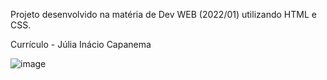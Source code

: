 Projeto desenvolvido na matéria de Dev WEB (2022/01) utilizando HTML e CSS.

Currículo - Júlia Inácio Capanema

![image](https://github.com/juliacapanema/Curriculo/assets/104454182/a3890e74-5e11-438b-a034-e953e4c4812d)
